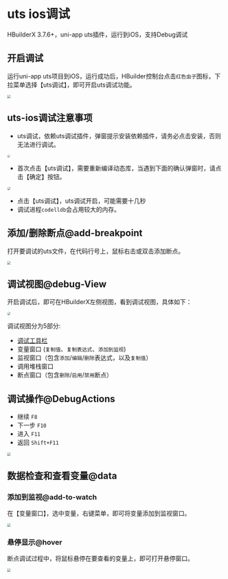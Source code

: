 # uts ios调试

HBuilderX 3.7.6+，uni-app uts插件，运行到iOS，支持Debug调试

## 开启调试

运行uni-app uts项目到iOS，运行成功后，HBuilder控制台点击`红色虫子`图标，下拉菜单选择【uts调试】，即可开启uts调试功能。

<img src="https://web-assets.dcloud.net.cn/unidoc/zh/uts-ios-debug-open.jpg" style="zoom: 50%;" />


## uts-ios调试注意事项

- uts调试，依赖uts调试插件，弹窗提示安装依赖插件，请务必点击安装，否则无法进行调试。
<img src="https://web-assets.dcloud.net.cn/unidoc/zh/uts-ios-debug-install.jpg" style="zoom: 45%;border-radius: 20px;" />

- 首次点击【uts调试】，需要重新编译动态库，当遇到下面的确认弹窗时，请点击【确定】按钮。
<img src="https://web-assets.dcloud.net.cn/unidoc/zh/uts-ios-debug-firstpromt.jpg" style="zoom: 50%;border-radius: 20px;" />

- 点击【uts调试】，uts调试开启，可能需要十几秒
- 调试进程`codelldb`会占用较大的内存。

## 添加/删除断点@add-breakpoint

打开要调试的uts文件，在代码行号上，鼠标右击或双击添加断点。

<img src="https://web-assets.dcloud.net.cn/unidoc/zh/uts-ios-debug-add-breakpoint.jpg" style="zoom: 50%;" />

## 调试视图@debug-View

开启调试后，即可在HBuilderX左侧视图，看到调试视图，具体如下：

<img src="https://web-assets.dcloud.net.cn/unidoc/zh/uts-ios-debug-view.jpg" style="zoom: 50%;border-radius: 20px;" />

调试视图分为5部分:

- [调试工具栏](#DebugActions)
- 变量窗口 (`复制值`、`复制表达式`、`添加到监视`)
- 监视窗口（包含`添加`/`编辑`/`删除`表达式，以及`复制值`）
- 调用堆栈窗口
- 断点窗口（包含`删除`/`启用`/`禁用`断点）

## 调试操作@DebugActions

- 继续 `F8`
- 下一步 `F10`
- 进入 `F11`
- 返回 `Shift+F11`

<img src="https://web-assets.dcloud.net.cn/unidoc/zh/uts-debug-action.jpg" style="zoom: 50%;" />

## 数据检查和查看变量@data

### 添加到监视@add-to-watch

在【变量窗口】，选中变量，右键菜单，即可将变量添加到监视窗口。

<img src="https://web-assets.dcloud.net.cn/unidoc/zh/uts-ios-debug-add-monitor.jpg" style="zoom: 50%;" />

### 悬停显示@hover

断点调试过程中，将鼠标悬停在要查看的变量上，即可打开悬停窗口。

<img src="https://web-assets.dcloud.net.cn/unidoc/zh/uts-ios-debug-hover-windows.jpg" style="zoom: 50%;" />